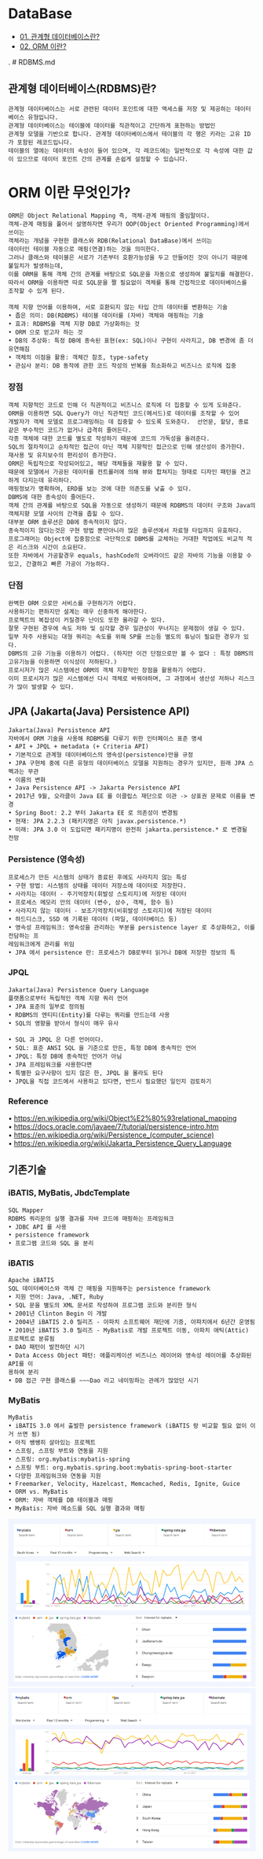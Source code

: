 # DataBase
- [01. 관계형 데이터베이스란?](#관계형-데이터베이스(rdbms)란)
- [02. ORM 이란?](#관계형-데이터베이스(rdbms)란)


. # RDBMS.md

## 관계형 데이터베이스(RDBMS)란?
    관계형 데이터베이스는 서로 관련된 데이터 포인트에 대한 액세스를 저장 및 제공하는 데이터베이스 유형입니다.
    관계형 데이터베이스는 테이블에 데이터를 직관적이고 간단하게 표현하는 방법인   
    관계형 모델을 기반으로 합니다. 관계형 데이터베이스에서 테이블의 각 행은 키라는 고유 ID가 포함된 레코드입니다. 
    테이블의 열에는 데이터의 속성이 들어 있으며, 각 레코드에는 일반적으로 각 속성에 대한 값이 있으므로 데이터 포인트 간의 관계를 손쉽게 설정할 수 있습니다.



# ORM 이란 무엇인가?

    ORM은 Object Relational Mapping 즉, 객체-관계 매핑의 줄임말이다.   
    객체-관계 매핑을 풀어서 설명하자면 우리가 OOP(Object Oriented Programming)에서 쓰이는 
    객체라는 개념을 구현한 클래스와 RDB(Relational DataBase)에서 쓰이는 
    데이터인 테이블 자동으로 매핑(연결)하는 것을 의미한다. 
    그러나 클래스와 테이블은 서로가 기존부터 호환가능성을 두고 만들어진 것이 아니기 때문에 불일치가 발생하는데, 
    이를 ORM을 통해 객체 간의 관계를 바탕으로 SQL문을 자동으로 생성하여 불일치를 해결한다. 
    따라서 ORM을 이용하면 따로 SQL문을 짤 필요없이 객체를 통해 간접적으로 데이터베이스를 조작할 수 있게 된다.

    객체 지향 언어를 이용하여, 서로 호환되지 않는 타입 간의 데이터를 변환하는 기술
    • 좁은 의미: DB(RDBMS) 테이블 데이터를 (자바) 객체와 매핑하는 기술
    • 효과: RDBMS를 객체 지향 DB로 가상화하는 것
    • ORM 으로 얻고자 하는 것
    • DB의 추상화: 특정 DB에 종속된 표현(ex: SQL)이나 구현이 사라지고, DB 변경에 좀 더 유연해짐
    • 객체의 이점을 활용: 객체간 참조, type-safety
    • 관심사 분리: DB 동작에 관한 코드 작성의 반복을 최소화하고 비즈니스 로직에 집중

### 장점
    객체 지향적인 코드로 인해 더 직관적이고 비즈니스 로직에 더 집중할 수 있게 도와준다.
    ORM을 이용하면 SQL Query가 아닌 직관적인 코드(메서드)로 데이터를 조작할 수 있어 
    개발자가 객체 모델로 프로그래밍하는 데 집중할 수 있도록 도와준다.  선언문, 할당, 종료 같은 부수적인 코드가 없거나 급격히 줄어든다.
    각종 객체에 대한 코드를 별도로 작성하기 때문에 코드의 가독성을 올려준다.
    SQL의 절차적이고 순차적인 접근이 아닌 객체 지향적인 접근으로 인해 생산성이 증가한다.
    재사용 및 유지보수의 편리성이 증가한다.
    ORM은 독립적으로 작성되어있고, 해당 객체들을 재활용 할 수 있다.
    때문에 모델에서 가공된 데이터를 컨트롤러에 의해 뷰와 합쳐지는 형태로 디자인 패턴을 견고하게 다지는데 유리하다.
    매핑정보가 명확하여, ERD를 보는 것에 대한 의존도를 낮출 수 있다.
    DBMS에 대한 종속성이 줄어든다.
    객체 간의 관계를 바탕으로 SQL을 자동으로 생성하기 때문에 RDBMS의 데이터 구조와 Java의 객체지향 모델 사이의 간격을 좁힐 수 있다.
    대부분 ORM 솔루션은 DB에 종속적이지 않다.
    종속적이지 않다는것은 구현 방법 뿐만아니라 많은 솔루션에서 자료형 타입까지 유효하다.
    프로그래머는 Object에 집중함으로 극단적으로 DBMS를 교체하는 거대한 작업에도 비교적 적은 리스크와 시간이 소요된다.
    또한 자바에서 가공할경우 equals, hashCode의 오버라이드 같은 자바의 기능을 이용할 수 있고, 간결하고 빠른 가공이 가능하다.

### 단점
    완벽한 ORM 으로만 서비스를 구현하기가 어렵다.
    사용하기는 편하지만 설계는 매우 신중하게 해야한다.
    프로젝트의 복잡성이 커질경우 난이도 또한 올라갈 수 있다.
    잘못 구현된 경우에 속도 저하 및 심각할 경우 일관성이 무너지는 문제점이 생길 수 있다.
    일부 자주 사용되는 대형 쿼리는 속도를 위해 SP를 쓰는등 별도의 튜닝이 필요한 경우가 있다.
    DBMS의 고유 기능을 이용하기 어렵다. (하지만 이건 단점으로만 볼 수 없다 : 특정 DBMS의 고유기능을 이용하면 이식성이 저하된다.)
    프로시저가 많은 시스템에선 ORM의 객체 지향적인 장점을 활용하기 어렵다.
    이미 프로시저가 많은 시스템에선 다시 객체로 바꿔야하며, 그 과정에서 생산성 저하나 리스크가 많이 발생할 수 있다.



## JPA (Jakarta(Java) Persistence API)
    Jakarta(Java) Persistence API
    자바에서 ORM 기술을 사용해 RDBMS를 다루기 위한 인터페이스 표준 명세
    • API + JPQL + metadata (+ Criteria API)
    • 기본적으로 관계형 데이터베이스의 영속성(persistence)만을 규정
    • JPA 구현체 중에 다른 유형의 데이터베이스 모델을 지원하는 경우가 있지만, 원래 JPA 스펙과는 무관
    • 이름의 변화
    • Java Persistence API -> Jakarta Persistence API
    • 2017년 9월, 오라클이 Java EE 를 이클립스 재단으로 이관 -> 상표권 문제로 이름을 변경
    • Spring Boot: 2.2 부터 Jakarta EE 로 의존성이 변경됨
    • 현재: JPA 2.2.3 (패키지명은 아직 javax.persistence.*)
    • 미래: JPA 3.0 이 도입되면 패키지명이 완전히 jakarta.persistence.* 로 변경될 전망

### Persistence (영속성)
    프로세스가 만든 시스템의 상태가 종료된 후에도 사라지지 않는 특성
    • 구현 방법: 시스템의 상태를 데이터 저장소에 데이터로 저장한다.
    • 사라지는 데이터 - 주기억장치(휘발성 스토리지)에 저장된 데이터
    • 프로세스 메모리 안의 데이터 (변수, 상수, 객체, 함수 등)
    • 사라지지 않는 데이터 - 보조기억장치(비휘발성 스토리지)에 저장된 데이터
    • 하드디스크, SSD 에 기록된 데이터 (파일, 데이터베이스 등)
    • 영속성 프레임워크: 영속성을 관리하는 부분을 persistence layer 로 추상화하고, 이를 전담하는 프
    레임워크에게 관리를 위임
    • JPA 에서 persistence 란: 프로세스가 DB로부터 읽거나 DB에 저장한 정보의 특

### JPQL
    Jakarta(Java) Persistence Query Language
    플랫폼으로부터 독립적인 객체 지향 쿼리 언어
    • JPA 표준의 일부로 정의됨
    • RDBMS의 엔티티(Entity)를 다루는 쿼리를 만드는데 사용
    • SQL의 영향을 받아서 형식이 매우 유사
  
    • SQL 과 JPQL 은 다른 언어이다.
    • SQL: 표준 ANSI SQL 을 기준으로 만든, 특정 DB에 종속적인 언어
    • JPQL: 특정 DB에 종속적인 언어가 아님
    • JPA 프레임워크를 사용한다면
    • 특별한 요구사항이 있지 않은 한, JPQL 을 몰라도 된다
    • JPQL을 직접 코드에서 사용하고 있다면, 반드시 필요했던 일인지 검토하기

### Reference
• https://en.wikipedia.org/wiki/Object%E2%80%93relational_mapping  
• https://docs.oracle.com/javaee/7/tutorial/persistence-intro.htm  
• https://en.wikipedia.org/wiki/Persistence_(computer_science)  
• https://en.wikipedia.org/wiki/Jakarta_Persistence_Query_Language

## 기존기술
### iBATIS, MyBatis, JbdcTemplate
    SQL Mapper
    RDBMS 쿼리문의 실행 결과를 자바 코드에 매핑하는 프레임워크
    • JDBC API 를 사용
    • persistence framework
    • 프로그램 코드와 SQL 을 분리

### iBATIS
    Apache iBATIS
    SQL 데이터베이스와 객체 간 매핑을 지원해주는 persistence framework
    • 지원 언어: Java, .NET, Ruby
    • SQL 문을 별도의 XML 문서로 작성하여 프로그램 코드와 분리한 형식
    • 2001년 Clinton Begin 이 개발
    • 2004년 iBATIS 2.0 릴리즈 - 아파치 소프트웨어 재단에 기증, 아파치에서 6년간 운영됨
    • 2010년 iBATIS 3.0 릴리즈 - MyBatis로 개발 프로젝트 이동, 아파치 애틱(Attic) 프로젝트로 분류됨
    • DAO 패턴이 발전하던 시기
    • Data Access Object 패턴: 애플리케이션 비즈니스 레이어와 영속성 레이어를 추상화된 API를 이
    용하여 분리
    • DB 접근 구현 클래스를 ~~~Dao 라고 네이밍하는 관례가 많았던 시기

### MyBatis
    MyBatis
    • iBATIS 3.0 에서 출발한 persistence framework (iBATIS 랑 비교할 필요 없이 이거 쓰면 됨)
    • 아직 쌩쌩히 살아있는 프로젝트
    • 스프링, 스프링 부트와 연동을 지원
    • 스프링: org.mybatis:mybatis-spring
    • 스프링 부트: org.mybatis.spring.boot:mybatis-spring-boot-starter
    • 다양한 프레임워크와 연동을 지원
    • Freemarker, Velocity, Hazelcast, Memcached, Redis, Ignite, Guice
    • ORM vs. MyBatis
    • ORM: 자바 객체를 DB 테이블과 매핑
    • MyBatis: 자바 메소드를 SQL 실행 결과와 매핑


![img.png](rsc/img.png)
![img_1.png](rsc/img_1.png)